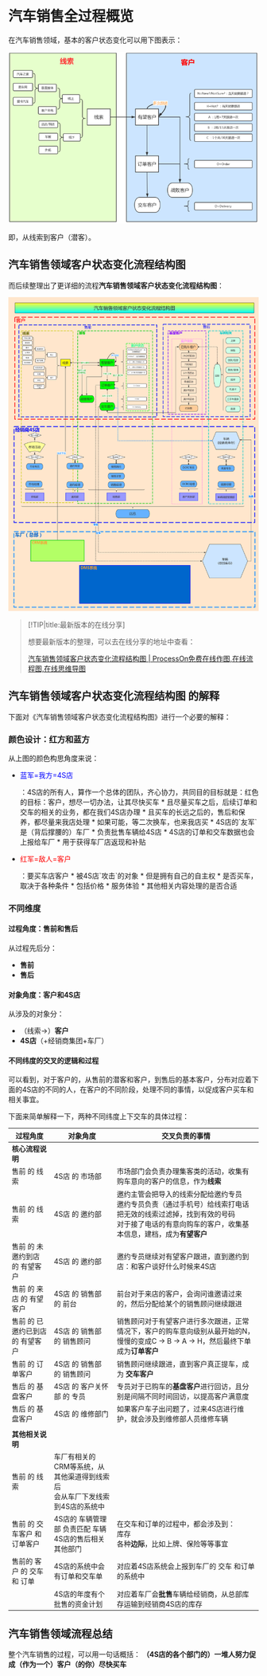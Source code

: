 # 汽车销售全过程概览

在汽车销售领域，基本的客户状态变化可以用下图表示：

![线索到客户](../assets/img/leads_to_customer.png)

即，从线索到客户（潜客）。

## 汽车销售领域客户状态变化流程结构图

而后续整理出了更详细的流程**汽车销售领域客户状态变化流程结构图**：

![汽车销售领域客户状态变化流程结构图](../assets/img/customer_and_4s_shop_full_process.png)

> [!TIP|title:最新版本的在线分享]
>
> 想要最新版本的整理，可以去在线分享的地址中查看：
>
> [汽车销售领域客户状态变化流程结构图 | ProcessOn免费在线作图,在线流程图,在线思维导图](https://www.processon.com/view/link/5a604c7ae4b0a447b9adda93)

## 汽车销售领域客户状态变化流程结构图 的解释

下面对《汽车销售领域客户状态变化流程结构图》进行一个必要的解释：

### 颜色设计：红方和蓝方

从上图的颜色构思角度来说：

* <p style="color: blue;">蓝军=我方=4S店</p>：4S店的所有人，算作一个总体的团队，齐心协力，共同目的目标就是：红色的目标：客户，想尽一切办法，让其尽快买车
  * 且尽量买车之后，后续订单和交车的相关的业务，都在我们4S店办理
  * 且买车的长远之后的，售后和保养，都尽量来我店处理
  * 如果可能，等二次换车，也来我店买
  * 4S店的`友军`是（背后撑腰的）车厂
    * 负责批售车辆给4S店
    * 4S店的订单和交车数据也会上报给车厂
      * 用于获得车厂店返现和补贴
* <p style="color: red;">红军=敌人=客户</p>：要买车店客户
  * 被4S店`攻击`的对象
  * 但是拥有自己的自主权
  * 是否买车，取决于各种条件
    * 包括价格
    * 服务体验
    * 其他相关内容处理的是否合适

### 不同维度

#### 过程角度：售前和售后

从过程先后分：

* **售前**
* **售后**

#### 对象角度：客户和4S店

从涉及的对象分：

* （线索->）**客户**
* **4S店**（+经销商集团+车厂）

#### 不同纬度的交叉的逻辑和过程

可以看到，对于客户的，从售前的潜客和客户，到售后的基本客户，分布对应着下面的4S店的不同的人，在客户的不同阶段，处理不同的事情，以促成客户买车和相关事宜。

下面来简单解释一下，两种不同纬度上下交车的具体过程：

| 过程角度 | 对象角度 | 交叉负责的事情 |
| ------- | ------ | ----------- |
| **核心流程说明** |  |  |
| 售前 的 线索 | 4S店 的 市场部 | 市场部门会负责办理集客类的活动，收集有购车意向的客户的信息，作为**线索** |
| 售前 的 线索 | 4S店 的 邀约部 | 邀约主管会把导入的线索分配给邀约专员<br/>邀约专员负责（通过手机号）给线索打电话<br/>把无效的线索过滤掉，找到有效的号码<br/>对于接了电话的有意向购车的客户，收集基本信息，建档，成为**有望客户** |
| 售前 的 未邀约到店 的 有望客户 | 4S店 的 邀约部 | 邀约专员继续对有望客户跟进，直到邀约到店：和客户谈好什么时候来4S店 |
| 售前 的 来店 的 有望客户 | 4S店 的 销售部 的 前台 | 前台对于来店的客户，会询问谁邀请过来的，然后分配给某个的销售顾问继续跟进 |
| 售前 的 已邀约已到店 的 有望客户 | 4S店 的 销售部 的 销售顾问 | 销售顾问对于有望客户进行多次跟进，正常情况下，客户的购车意向级别从最开始的N，慢慢的变成C -> B -> A -> H，然后最终下单成为**订单客户** |
| 售前 的 订单客户 | 4S店 的 销售部 的 销售顾问 | 销售顾问继续跟进，直到客户真正提车，成为 **交车客户** |
| 售后 的 基盘客户 | 4S店 的 客户关怀部 的 专员 | 专员对于已购车的**基盘客户**进行回访，且分别是间隔不同时间回访，以提高客户满意度 |
| 售后 的 基盘客户 | 4S店 的 维修部门 | 如果客户车子出问题了，过来4S店进行维护，就会涉及到维修部人员维修车辆 |
| | | |
| **其他相关说明** | | |
| 售前 的 线索 | 车厂有相关的CRM等系统，从其他渠道得到线索后<br/>会从车厂下发线索到4S店的系统中 |  |
| 售前 的 交车客户 和 订单客户 | 4S店的 车辆管理部 负责匹配 车辆<br/>4S店的售后相关其他部门 | 在交车和订单的过程中，都会涉及到：<br/>库存<br/>各种**边际**，比如上牌、保险等等事宜  | |
| 售前的 客户 的 交车 和 订单 | 4S店的系统中会有订单和交车单 | 对应着4S店系统会上报到车厂的 交车 和订单的系统中 |
|  | 4S店的年度有个批售的资金计划 | 对应着车厂会**批售**车辆给经销商，从总部库存运输到经销商4S店的库存 |

## 汽车销售领域流程总结

整个汽车销售的过程，可以用一句话概括：
**（4S店的各个部门的）一堆人努力促成（作为一个）客户（的你）尽快买车**
